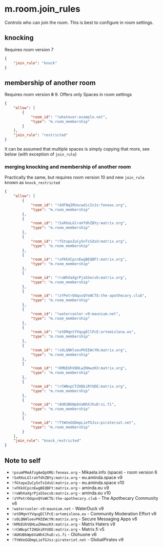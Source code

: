# m.room.join_rules

Controls who can join the room. This is best to configure in room settings.

## knocking

Requires room version 7

```json
{
	"join_rule": "knock"
}
```

## membership of another room

Requires room version <del>8</del> 9. Offers only Spaces in room settings

```json
{
	"allow": [
		{
			"room_id": "!whatever:example.net",
			"type": "m.room_membership"
		}
	],
	"join_rule": "restricted"
}
```

It can be assumed that multiple spaces is simply copying that more,
see below (with exception of `join_rule`)

### merging knocking and membership of another room

Practically the same, but requires room version 10 and new `join_rule` known as
`knock_restricted`

```json
{
	"allow": [
		{
			"room_id": "!ddFNqIRUacwdicInJz:feneas.org",
			"type": "m.room_membership"
		},
		{
			"room_id": "!SxRXoLGlraVfdhZBYy:matrix.org",
			"type": "m.room_membership"
		},
		{
			"room_id": "!fGtopoZuCySnTsSdsU:matrix.org",
			"type": "m.room_membership"
		},
		{
			"room_id": "!xFKkXCpcnEwgBEQBFt:matrix.org",
			"type": "m.room_membership"
		},
		{
			"room_id": "!ruWhXaXgrPjaSSecvb:matrix.org",
			"type": "m.room_membership"
		},
		{
			"room_id": "!zYPetrOdqxxQYoWCTb:the-apothecary.club",
			"type": "m.room_membership"
		},
		{
			"room_id": "!watercooler-v9:maunium.net",
			"type": "m.room_membership"
		},
		{
			"room_id": "!etDMqntYVqugEClPcE:artemislena.eu",
			"type": "m.room_membership"
		},
		{
			"room_id": "!sOLQNHloevPHIEWcYN:matrix.org",
			"type": "m.room_membership"
		},
		{
			"room_id": "!KMbEUhVQHLwZHmwzKX:matrix.org",
			"type": "m.room_membership"
		},
		{
			"room_id": "!rCWNvpCTZHQkiRYUDE:matrix.org",
			"type": "m.room_membership"
		},
		{
			"room_id": "!AUKUBkWpbVaNhXJhuD:vi.fi",
			"type": "m.room_membership"
		},
		{
			"room_id": "!TtWVeGGDmpLieTGJss:pirateriot.net",
			"type": "m.room_membership"
		}
	],
	"join_rule": "knock_restricted"
}
```

## Note to self

* `!psumPMeAfzgAeQpXMG:feneas.org` - Mikaela.info (space) - room version 6
* `!SxRXoLGlraVfdhZBYy:matrix.org` - eu.aminda.space v9
* `!fGtopoZuCySnTsSdsU:matrix.org` - eu.aminda.space v10
* `!xFKkXCpcnEwgBEQBFt:matrix.org` - aminda.eu v9
* `!ruWhXaXgrPjaSSecvb:matrix.org` - aminda.eu v10
* `!zYPetrOdqxxQYoWCTb:the-apothecary.club` - The Apothecary Community v6
* `!watercooler-v9:maunium.net` - WaterDuck v9
* `!etDMqntYVqugEClPcE:artemislena.eu` - Community Moderation Effort v9
* `!sOLQNHloevPHIEWcYN:matrix.org` - Secure Messaging Apps v6
* `!KMbEUhVQHLwZHmwzKX:matrix.org` - Matrix Haters v9
* `!rCWNvpCTZHQkiRYUDE:matrix.org` - Matrix.fi v5
* `!AUKUBkWpbVaNhXJhuD:vi.fi` - Olohuone v6
* `!TtWVeGGDmpLieTGJss:pirateriot.net` - GlobalPirates v9
